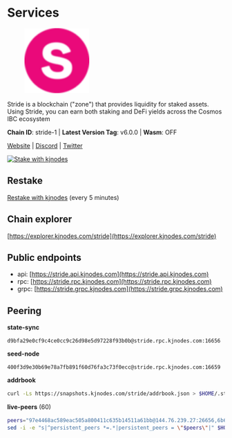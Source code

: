# Services

<figure><img src="https://raw.githubusercontent.com/kj89/cosmos-images/main/logos/stride.png" width="150" alt=""><figcaption></figcaption></figure>

Stride is a blockchain ("zone") that provides liquidity for staked assets.  Using Stride, you can earn both staking and DeFi yields across the Cosmos IBC ecosystem

**Chain ID**: stride-1 | **Latest Version Tag**: v6.0.0 | **Wasm**: OFF

[Website](https://stride.zone) | [Discord](https://discord.gg/mzQZ8dAE7u) | [Twitter](https://twitter.com/stride_zone)

[![Stake with kjnodes](https://i.ibb.co/cr44Q8j/button-stake-with-kjnodes.png)](https://restake.app/stride/stridevaloper1j8gkhtllnp252l6g6zwzea30e7pvzqttr9768n)

## Restake

[Restake with kjnodes](https://restake.app/stride/stridevaloper1j8gkhtllnp252l6g6zwzea30e7pvzqttr9768n) (every 5 minutes)
## Chain explorer
[https://explorer.kjnodes.com/stride](https://explorer.kjnodes.com/stride)

## Public endpoints

* api: [https://stride.api.kjnodes.com](https://stride.api.kjnodes.com)
* rpc: [https://stride.rpc.kjnodes.com](https://stride.rpc.kjnodes.com)
* grpc: [https://stride.grpc.kjnodes.com](https://stride.grpc.kjnodes.com)

## Peering

**state-sync**

```text
d9bfa29e0cf9c4ce0cc9c26d98e5d97228f93b0b@stride.rpc.kjnodes.com:16656
```

**seed-node**

```text
400f3d9e30b69e78a7fb891f60d76fa3c73f0ecc@stride.rpc.kjnodes.com:16659
```

**addrbook**
```bash
curl -Ls https://snapshots.kjnodes.com/stride/addrbook.json > $HOME/.stride/config/addrbook.json
```

**live-peers** (60)
```bash
peers="97e4468ac589eac505a800411c635b14511a61bb@144.76.239.27:26656,6b615c7dde3e76de39474b7406bdde0ac0f31b79@23.88.69.22:28666,6e50791af47369e3afd1458fe73c6b6337ba460f@185.215.166.166:26656,ebc272824924ea1a27ea3183dd0b9ba713494f83@185.16.39.158:26886,6856de6f0c70a850db2b58deb43d568fced4a524@35.208.80.214:26656,748d1362c37b6267393b9fbf5fbe1191e75e2539@65.109.52.178:26656,1483ddbd1ba369c01d5496877314ed1b09bd9cc3@65.21.189.221:12256,e1b058e5cfa2b836ddaa496b10911da62dcf182e@138.201.8.248:26656,d77e7918b9f9e21ee60a8e03075ca3e5f7353912@162.55.4.253:26656,fb24bc1de8c563e822897fba89bf150c602f3123@198.244.178.213:26656,2254e6968e5c7ebc98ef5b79b388502fa44e10e1@5.161.134.44:26656,463b1dc6903455575079572fb23407be586f2a4b@185.16.39.37:26656,d36ac7580cc8907a00b0add8c3b047caea6df4ed@107.155.67.202:26636,04b797b5a56fb939a97a3c7d9c3230d09b85e8d7@93.189.30.118:26656,9ee75491e354965d8bfd8434aa093f8613bc1dce@65.108.238.103:12256,5093547fdf0430143ac66b4ee55d80e6542a6c10@217.174.247.163:26656,5383a21cf2d5e513aea2c3e430133f31aa2e5d00@138.201.32.103:26656,6831d67983cf5ebcb44da01737ccd6ccbd15c08e@193.70.47.90:12256,20f56a68a04eedc764b7e1b87b7032a50b9d4fe9@51.81.155.97:10456,05eec003db41d7ff47a317ef59f83e31bdca23c3@78.107.234.44:26656,44e797771bff124693e63a8ec331d42873cf2ae2@95.217.202.49:35656,a69704ad35dea3df36a169a823203bb1fec26f83@65.109.82.106:16656,f8e2f80a8c58e6f53cc4940f5f1eac55c9067480@35.213.184.121:26656,1ec2a654e00e22279ee50f13f074f2bce7218681@15.235.114.194:10156,ea6a7b2f366bc343f0670f1673fd86001dd08eb0@65.108.122.246:26636,e726816f42831689eab9378d5d577f1d06d25716@176.9.188.21:26656,bf9168fbcc7250c7c5b9d8080cd4eeee6e399913@95.214.53.214:26886,d95477fd745d8a5e4b3d9052149d28a5dc447a88@35.206.158.54:26656,d5d1249cc4456209d12b29f140e9e9c2f651d1ba@65.108.46.248:46656,8fff37214fb0ef622f1c09dccb22d6321e004c3e@109.123.242.163:50056,8d7d0f32d53467c4d5e8871faf4ec58ea970fed2@157.90.179.182:26456,72bce5a8ec13c9762589428e8d8b8d25b3961bba@35.193.84.64:26656,8e4e1f1e087c76c71c64e477e95495833da82aa2@135.181.173.139:26656,2c1f55e905c7425f995947e2d600ca5ac863b8c1@15.235.53.91:13456,df3f533e6b9776c11f08da804edcb810cbdd2080@65.108.234.23:12256,3fe0b7f23e7646c732db55e7267e65a568b2b295@159.203.174.0:26656,89757803f40da51678451735445ad40d5b15e059@169.155.168.67:26656,a757fc9ea95a7f643d392ec9fdaa31cbf06e76d9@195.3.221.21:12256,cc35475fe1f7c345af0ea8a692f3b4b41c8f12a2@116.202.36.240:10156,cd680cc992983e5c8244b5529034a2e362e7a6d3@93.159.134.157:26656,471518432477e31ea348af246c0b54095d41352c@78.47.210.211:26656,722884e3add85791c34a0563253dc47901320878@65.108.238.61:36656,a3f95b0b15c31a68a7535f6068c4e14b95e90dcf@65.109.92.240:21016,233e06cfa51d53e186afe032e848f5c9f5cd4a01@83.171.248.3:26656,3fef899adcdeded56f6c69fe55c5da1624303367@163.172.101.208:4656,87a7a8cc67967d0ede5d68a1477c44a40a8705f7@108.165.178.242:26653,8a210f1bcfc9015a7bc18dcc5add29c0dce3f2dc@135.181.173.67:26656,b212d5740b2e11e54f56b072dc13b6134650cfb5@164.152.160.97:26656,950da031d9536b9fbd0e9f0c70d65740d11d0111@192.118.76.199:26626,7ec6917a0519decec00a9a29f599c4d90ebf3b86@65.21.136.170:51656,ed857708c330334e1e62751470d6ecddf0397459@65.109.69.59:12256,5dbe792854b8f81df6c6fe5b7aa64d60b27f6100@137.184.235.212:26656,d2247f7b919f0781c90ee61958d7044665a22d38@169.155.44.213:26656,bbe196ec7c537e9dac0d2575350a1aa64700cdef@129.213.159.218:26656,018d66466cfd907d5cc166ba3d5df8958c96e80a@149.56.36.205:26656,615ebc348998f7f050763dd0a9201e8f61e8fc07@35.210.78.199:26656,a7d96dc929824613315dcc1c90fee119f28cc51f@164.152.160.155:26656,e821acdaf0c7a3c60ea3cd4eb4a98a62dad06f58@43.201.12.41:26656,d9bfa29e0cf9c4ce0cc9c26d98e5d97228f93b0b@65.109.88.38:16656,a7b4cf6f65138ba61518c2c45402da32dc8e28b7@88.99.164.158:21016"
sed -i -e "s|^persistent_peers *=.*|persistent_peers = \"$peers\"|" $HOME/.stride/config/config.toml
```
